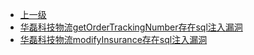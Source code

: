 * [上一级](docs/wy876_poc/)
* [华磊科技物流getOrderTrackingNumber存在sql注入漏洞](docs/wy876_poc/%E5%8D%8E%E7%A3%8A%E7%A7%91%E6%8A%80%E7%89%A9%E6%B5%81/%E5%8D%8E%E7%A3%8A%E7%A7%91%E6%8A%80%E7%89%A9%E6%B5%81getOrderTrackingNumber%E5%AD%98%E5%9C%A8sql%E6%B3%A8%E5%85%A5%E6%BC%8F%E6%B4%9E.md)
* [华磊科技物流modifyInsurance存在sql注入漏洞](docs/wy876_poc/%E5%8D%8E%E7%A3%8A%E7%A7%91%E6%8A%80%E7%89%A9%E6%B5%81/%E5%8D%8E%E7%A3%8A%E7%A7%91%E6%8A%80%E7%89%A9%E6%B5%81modifyInsurance%E5%AD%98%E5%9C%A8sql%E6%B3%A8%E5%85%A5%E6%BC%8F%E6%B4%9E.md)
